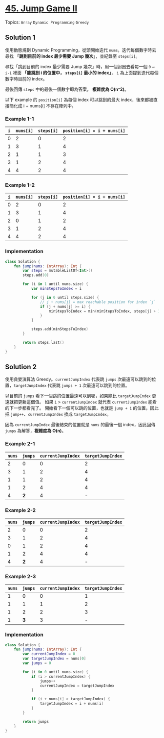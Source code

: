# [45. Jump Game II](https://leetcode.com/problems/jump-game-ii/)

Topics: `Array` `Dynamic Programming` `Greedy`

## Solution 1

使用動態規劃 Dynamic Programming，從頭開始迭代 `nums`，迭代每個數字時去尋找 **「跳到目前的 index 最少需要 Jump 幾次」**，並紀錄至 `steps[i]`。

尋找「跳到目前的 index 最少需要 Jump 幾次」時，用一個迴圈去看每一個 `0` ~ `i-1` 裡面 **「能跳到 i 的位置中， `steps[i]` 最小的 index」**， `i` 為上面提到迭代每個數字時目前的 index。

最後回傳 `steps` 中的最後一個數字即為答案， **複雜度為 O(n^2)**。

以下 example 的 `position[i]` 為每個 index 可以跳到的最大 index，後來都被直接簡化成 i + nums[i] 不存在陣列中。

### Example 1-1

| `i` | `nums[i]` | `steps[i]` | `position[i] = i + nums[i]` |
| --- | --------- | ---------- | ----------- |
|   0 |         2 |          0 |           2 |
|   1 |         3 |          1 |           4 |
|   2 |         1 |          1 |           3 |
|   3 |         1 |          2 |           4 |
|   4 |         4 |          2 |           4 |

### Example 1-2

| `i` | `nums[i]` | `steps[i]` | `position[i] = i + nums[i]` |
| --- | --------- | ---------- | ----------- |
|   0 |         2 |          0 |           2 |
|   1 |         3 |          1 |           4 |
|   2 |         0 |          1 |           2 |
|   3 |         1 |          2 |           4 |
|   4 |         4 |          2 |           4 |

### Implementation

```kotlin
class Solution {
    fun jump(nums: IntArray): Int {
        var steps = mutableListOf<Int>()
        steps.add(0)

        for (i in 1 until nums.size) {
            var minStepsToIndex = i

            for (j in 0 until steps.size) {
                // j + nums[j] = max reachable position for index `j`
                if (j + nums[j] >= i) {
                    minStepsToIndex = min(minStepsToIndex, steps[j] + 1)
                }
            }

            steps.add(minStepsToIndex)
        }

        return steps.last()
    }
}
```

## Solution 2

使用貪婪演算法 Greedy。`currentJumpIndex` 代表跳 `jumps` 次最遠可以跳到的位置，`targetJumpIndex` 代表跳 `jumps + 1` 次最遠可以跳到的位置。

以目前的 `jumps` 看下一個跳的位置最遠可以到哪，如果能比 `targetJumpIndex` 更遠就把更新這個值。
如果 `i` > `currentJumpIndex` 就代表 `currentJumpIndex` 能看的下一步都看完了。
開始看下一個可以跳的位置，也就是 `jump + 1` 的位置，因此把 `jump++`、`currentJumpIndex` 換成 `targetJumpIndex`。

因為 `currentJumpIndex` 最後結束的位置就是 `nums` 的最後一個 index，因此回傳 `jumps` 為解答，**複雜度為 O(n)**。

### Example 2-1

| `nums` | `jumps` | `currentJumpIndex` | `targetJumpIndex` |
|---|---|---|---|
| 2 | 0 | 0 | 2 |
| 3 | 1 | 2 | 4 |
| 1 | 1 | 2 | 4 |
| 1 | 2 | 4 | 4 |
| 4 | **2** | 4 | - |

### Example 2-2

| `nums` | `jumps` | `currentJumpIndex` | `targetJumpIndex` |
|---|---|---|---|
| 2 | 0 | 0 | 2 |
| 3 | 1 | 2 | 4 |
| 0 | 1 | 2 | 4 |
| 1 | 2 | 4 | 4 |
| 4 | **2** | 4 | - |

### Example 2-3

| `nums` | `jumps` | `currentJumpIndex` | `targetJumpIndex` |
|---|---|---|---|
| 1 | 0 | 0 | 1 |
| 1 | 1 | 1 | 2 |
| 1 | 2 | 2 | 3 |
| 1 | **3** | 3 | - |

### Implementation

```kotlin
class Solution {
    fun jump(nums: IntArray): Int {
        var currentJumpIndex = 0
        var targetJumpIndex = nums[0]
        var jumps = 0

        for (i in 0 until nums.size) {
            if (i > currentJumpIndex) {
                jumps++
                currentJumpIndex = targetJumpIndex
            }

            if (i + nums[i] > targetJumpIndex) {
                targetJumpIndex = i + nums[i]
            }
        }

        return jumps
    }
}
```
